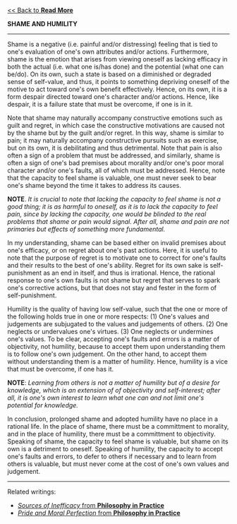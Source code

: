 [<< Back to **Read More**](https://pranigopu.github.io/philosophy/read-more)

**SHAME AND HUMILITY**

---

Shame is a negative (i.e. painful and/or distressing) feeling that is tied to one's evaluation of one's own attributes and/or actions. Furthermore, shame is the emotion that arises from viewing oneself as lacking efficacy in both the actual (i.e. what one is/has done) and the potential (what one can be/do). On its own, such a state is based on a diminished or degraded sense of self-value, and thus, it points to something depriving oneself of the motive to act toward one's own benefit effectively. Hence, on its own, it is a form despair directed toward one's character and/or actions. Hence, like despair, it is a failure state that must be overcome, if one is in it.

Note that shame may naturally accompany constructive emotions such as guilt and regret, in which case the constructive motivations are caused not by the shame but by the guilt and/or regret. In this way, shame is similar to pain; it may naturally accompany constructive pursuits such as exercise, but on its own, it is debilitating and thus detrimental. Note that pain is also often a sign of a problem that must be addressed, and similarly, shame is often a sign of one's bad premises about morality and/or one's poor moral character and/or one's faults, all of which must be addressed. Hence, note that the capacity to feel shame is valuable, one must never seek to bear one's shame beyond the time it takes to address its causes.

**NOTE**. _It is crucial to note that lacking the capacity to feel shame is not a good thing; it is as harmful to oneself, as it is to lack the capacity to feel pain, since by lacking the capacity, one would be blinded to the real problems that shame or pain would signal. After all, shame and pain are not primaries but effects of something more fundamental._

In my understanding, shame can be based either on invalid premises about one's efficacy, or on regret about one's past actions. Here, it is useful to note that the purpose of regret is to motivate one to correct for one's faults and their results to the best of one's ability. Regret for its own sake is self-punishment as an end in itself, and thus is irrational. Hence, the rational response to one's own faults is not shame but regret that serves to spark one's corrective actions, but that does not stay and fester in the form of self-punishment.

Humility is the quality of having low self-value, such that the one or more of the following holds true in one or more respects: (1) One's values and judgements are subjugated to the values and judgements of others. (2) One neglects or undervalues one's virtues. (3) One neglects or undermines one's values. To be clear, accepting one's faults and errors is a matter of objectivity, not humility, because to accept them upon understanding them is to follow one's own judgement. On the other hand, to accept them without understanding them is a matter of humility. Hence, humility is a vice that must be overcome, if one has it.

**NOTE**: _Learning from others is not a matter of humility but of a desire for knowledge, which is an extension of of objectivity and self-interest; after all, it is one's own interest to learn what one can and not limit one's potential for knowledge._

In conclusion, prolonged shame and adopted humility have no place in a rational life. In the place of shame, there must be a committment to morality, and in the place of humility, there must be a committment to objectivity. Speaking of shame, the capacity to feel shame is valuable, but shame on its own is a detriment to oneself. Speaking of humility, the capacity to accept one's faults and errors, to defer to others if necessary and to learn from others is valuable, but must never come at the cost of one's own values and judgement.

---

Related writings:

- [_Sources of Inefficacy_ from **Philosophy in Practice**](https://pranigopu.github.io/philosophy/philosophy-in-practice/3-sources-of-inefficacy.html)
- [_Pride and Moral Perfection_ from **Philosophy in Practice**](https://pranigopu.github.io/philosophy/philosophy-in-practice/5-pride-and-moral-perfection.html)